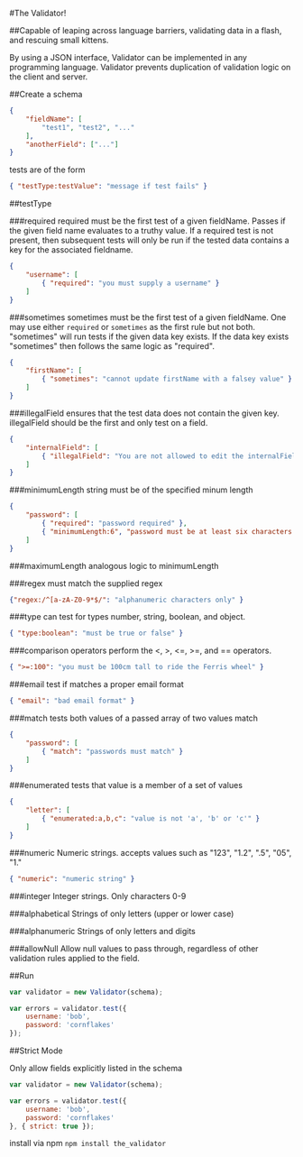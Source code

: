 #The Validator!

##Capable of leaping across language barriers, validating data in a flash, and rescuing small kittens.

By using a JSON interface, Validator can be implemented in any programming language.  Validator prevents duplication of validation logic on the client and server.

##Create a schema

```json
{
    "fieldName": [
        "test1", "test2", "..."
    ],
    "anotherField": ["..."]
}
```

tests are of the form
```json
{ "testType:testValue": "message if test fails" }
```

##testType

###required
required must be the first test of a given fieldName.  Passes if the given field name evaluates to a truthy value. If a required test is not present, then subsequent tests will only be run if the tested data contains a key for the associated fieldname.
```json
{
    "username": [
        { "required": "you must supply a username" }
    ]
}
```

###sometimes
sometimes must be the first test of a given fieldName.  One may use either
`required` or `sometimes` as the first rule but not both.  "sometimes" will
run tests if the given data key exists.  If the data key exists "sometimes" then
follows the same logic as "required".
```json
{
    "firstName": [
        { "sometimes": "cannot update firstName with a falsey value" }
    ]
}
```

###illegalField
ensures that the test data does not contain the given key.  illegalField should
be the first and only test on a field.
```json
{
    "internalField": [
        { "illegalField": "You are not allowed to edit the internalField" }
    ]
}
```

###minimumLength
string must be of the specified minum length
```json
{
    "password": [
        { "required": "password required" },
        { "minimumLength:6", "password must be at least six characters long" }
    ]
}
```

###maximumLength
analogous logic to minimumLength

###regex
must match the supplied regex
```json
{"regex:/^[a-zA-Z0-9*$/": "alphanumeric characters only" }
```

###type
can test for types number, string, boolean, and object.
```json
{ "type:boolean": "must be true or false" }
```

###comparison operators
perform the <, >, <=, >=, and == operators.
```json
{ ">=:100": "you must be 100cm tall to ride the Ferris wheel" }
```

###email
test if matches a proper email format
```json
{ "email": "bad email format" }
```

###match
tests both values of a passed array of two values match
```json
{
    "password": [
        { "match": "passwords must match" }
    ]
}
```

###enumerated
tests that value is a member of a set of values
```json
{
    "letter": [
        { "enumerated:a,b,c": "value is not 'a', 'b' or 'c'" }
    ]
}
```

###numeric
Numeric strings. accepts values such as "123", "1.2", ".5", "05", "1."
```json
{ "numeric": "numeric string" }
```

###integer
Integer strings. Only characters 0-9

###alphabetical
Strings of only letters (upper or lower case)

###alphanumeric
Strings of only letters and digits

###allowNull
Allow null values to pass through, regardless of other validation rules applied
to the field.


##Run

```javascript
var validator = new Validator(schema);

var errors = validator.test({
    username: 'bob',
    password: 'cornflakes'
});
```

##Strict Mode

Only allow fields explicitly listed in the schema
```javascript
var validator = new Validator(schema);

var errors = validator.test({
    username: 'bob',
    password: 'cornflakes'
}, { strict: true });
```


install via npm
`npm install the_validator`
